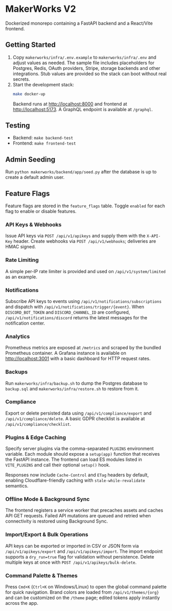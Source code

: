 # MakerWorks V2

Dockerized monorepo containing a FastAPI backend and a React/Vite frontend.

## Getting Started

1. Copy `makerworks/infra/.env.example` to `makerworks/infra/.env` and adjust values as needed. The sample file includes
   placeholders for Postgres, Redis, OAuth providers, Stripe, storage backends and other integrations. Stub values are
   provided so the stack can boot without real secrets.
2. Start the development stack:
   ```bash
   make docker-up
   ```
   Backend runs at [http://localhost:8000](http://localhost:8000) and frontend at [http://localhost:5173](http://localhost:5173). A GraphQL endpoint is available at `/graphql`.

## Testing

- Backend: `make backend-test`
- Frontend: `make frontend-test`

## Admin Seeding

Run `python makerworks/backend/app/seed.py` after the database is up to create a default admin user.

## Feature Flags

Feature flags are stored in the `feature_flags` table. Toggle `enabled` for each flag to enable or disable features.

### API Keys & Webhooks

Issue API keys via `POST /api/v1/apikeys` and supply them with the `X-API-Key` header. Create webhooks via `POST /api/v1/webhooks`; deliveries are HMAC signed.

### Rate Limiting

A simple per-IP rate limiter is provided and used on `/api/v1/system/limited` as an example.

### Notifications

Subscribe API keys to events using `/api/v1/notifications/subscriptions` and dispatch with
`/api/v1/notifications/trigger/{event}`. When `DISCORD_BOT_TOKEN` and `DISCORD_CHANNEL_ID` are
configured, `/api/v1/notifications/discord` returns the latest messages for the notification center.

### Analytics

Prometheus metrics are exposed at `/metrics` and scraped by the bundled Prometheus container. A Grafana instance is
available on [http://localhost:3001](http://localhost:3001) with a basic dashboard for HTTP request rates.

### Backups

Run `makerworks/infra/backup.sh` to dump the Postgres database to `backup.sql` and `makerworks/infra/restore.sh` to
restore from it.

### Compliance

Export or delete persisted data using `/api/v1/compliance/export` and `/api/v1/compliance/delete`. A basic GDPR
checklist is available at `/api/v1/compliance/checklist`.

### Plugins & Edge Caching

Specify server plugins via the comma-separated `PLUGINS` environment variable. Each module should expose a
`setup(app)` function that receives the FastAPI instance. The frontend can load ES modules listed in `VITE_PLUGINS` and
call their optional `setup()` hook.

Responses now include `Cache-Control` and `ETag` headers by default, enabling Cloudflare-friendly caching with
`stale-while-revalidate` semantics.

### Offline Mode & Background Sync

The frontend registers a service worker that precaches assets and caches API GET requests. Failed API mutations are
queued and retried when connectivity is restored using Background Sync.

### Import/Export & Bulk Operations

API keys can be exported or imported in CSV or JSON form via `/api/v1/apikeys/export` and `/api/v1/apikeys/import`. The
import endpoint supports a `dry_run=true` flag for validation without persistence. Delete multiple keys at once with
`POST /api/v1/apikeys/bulk-delete`.

### Command Palette & Themes

Press `Cmd+K` (`Ctrl+K` on Windows/Linux) to open the global command palette for quick navigation. Brand colors are
loaded from `/api/v1/themes/{org}` and can be customized on the `/theme` page; edited tokens apply instantly across the
app.

